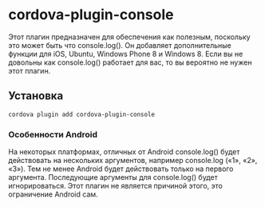 <!---
    Licensed to the Apache Software Foundation (ASF) under one
    or more contributor license agreements.  See the NOTICE file
    distributed with this work for additional information
    regarding copyright ownership.  The ASF licenses this file
    to you under the Apache License, Version 2.0 (the
    "License"); you may not use this file except in compliance
    with the License.  You may obtain a copy of the License at

      http://www.apache.org/licenses/LICENSE-2.0

    Unless required by applicable law or agreed to in writing,
    software distributed under the License is distributed on an
    "AS IS" BASIS, WITHOUT WARRANTIES OR CONDITIONS OF ANY
    KIND, either express or implied.  See the License for the
    specific language governing permissions and limitations
    under the License.
-->

# cordova-plugin-console

Этот плагин предназначен для обеспечения как полезным, поскольку это может быть что console.log(). Он добавляет дополнительные функции для iOS, Ubuntu, Windows Phone 8 и Windows 8. Если вы не довольны как console.log() работает для вас, то вы вероятно не нужен этот плагин.

## Установка

    cordova plugin add cordova-plugin-console
    

### Особенности Android

На некоторых платформах, отличных от Android console.log() будет действовать на нескольких аргументов, например console.log («1», «2», «3»). Тем не менее Android будет действовать только на первого аргумента. Последующие аргументы для console.log() будет игнорироваться. Этот плагин не является причиной этого, это ограничение Android сам.
